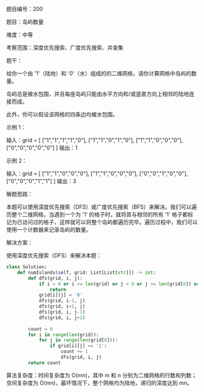 题目编号：200

题目：岛屿数量

难度：中等

考察范围：深度优先搜索、广度优先搜索、并查集

题干：

给你一个由 '1'（陆地）和 '0'（水）组成的的二维网格，请你计算网格中岛屿的数量。

岛屿总是被水包围，并且每座岛屿只能由水平方向和/或竖直方向上相邻的陆地连接而成。

此外，你可以假设该网格的四条边均被水包围。

示例 1：

输入：grid = [
  ["1","1","1","1","0"],
  ["1","1","0","1","0"],
  ["1","1","0","0","0"],
  ["0","0","0","0","0"]
]
输出：1

示例 2：

输入：grid = [
  ["1","1","0","0","0"],
  ["1","1","0","0","0"],
  ["0","0","1","0","0"],
  ["0","0","0","1","1"]
]
输出：3

解题思路：

本题可以使用深度优先搜索（DFS）或广度优先搜索（BFS）来解决。我们可以遍历整个二维网格，当遇到一个为 '1' 的格子时，就将其与相邻的所有 '1' 格子都标记为已访问过的格子，这样就可以将整个岛屿都遍历完毕。遍历过程中，我们可以使用一个计数器来记录岛屿的数量。

解决方案：

使用深度优先搜索（DFS）来解决本题：

```python
class Solution:
    def numIslands(self, grid: List[List[str]]) -> int:
        def dfs(grid, i, j):
            if i < 0 or i >= len(grid) or j < 0 or j >= len(grid[0]) or grid[i][j] == '0':
                return
            grid[i][j] = '0'
            dfs(grid, i-1, j)
            dfs(grid, i+1, j)
            dfs(grid, i, j-1)
            dfs(grid, i, j+1)
        
        count = 0
        for i in range(len(grid)):
            for j in range(len(grid[0])):
                if grid[i][j] == '1':
                    count += 1
                    dfs(grid, i, j)
        return count
```

算法复杂度：时间复杂度为 O(mn)，其中 m 和 n 分别为二维网格的行数和列数；空间复杂度为 O(mn)，最坏情况下，整个网格均为陆地，递归的深度达到 mn。